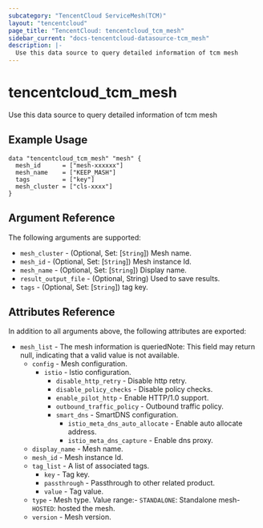 ```yaml
---
subcategory: "TencentCloud ServiceMesh(TCM)"
layout: "tencentcloud"
page_title: "TencentCloud: tencentcloud_tcm_mesh"
sidebar_current: "docs-tencentcloud-datasource-tcm_mesh"
description: |-
  Use this data source to query detailed information of tcm mesh
---
```


# tencentcloud_tcm_mesh

Use this data source to query detailed information of tcm mesh

## Example Usage

```hcl
data "tencentcloud_tcm_mesh" "mesh" {
  mesh_id      = ["mesh-xxxxxx"]
  mesh_name    = ["KEEP_MASH"]
  tags         = ["key"]
  mesh_cluster = ["cls-xxxx"]
}
```

## Argument Reference

The following arguments are supported:

* `mesh_cluster` - (Optional, Set: [`String`]) Mesh name.
* `mesh_id` - (Optional, Set: [`String`]) Mesh instance Id.
* `mesh_name` - (Optional, Set: [`String`]) Display name.
* `result_output_file` - (Optional, String) Used to save results.
* `tags` - (Optional, Set: [`String`]) tag key.

## Attributes Reference

In addition to all arguments above, the following attributes are exported:

* `mesh_list` - The mesh information is queriedNote: This field may return null, indicating that a valid value is not available.
  * `config` - Mesh configuration.
    * `istio` - Istio configuration.
      * `disable_http_retry` - Disable http retry.
      * `disable_policy_checks` - Disable policy checks.
      * `enable_pilot_http` - Enable HTTP/1.0 support.
      * `outbound_traffic_policy` - Outbound traffic policy.
      * `smart_dns` - SmartDNS configuration.
        * `istio_meta_dns_auto_allocate` - Enable auto allocate address.
        * `istio_meta_dns_capture` - Enable dns proxy.
  * `display_name` - Mesh name.
  * `mesh_id` - Mesh instance Id.
  * `tag_list` - A list of associated tags.
    * `key` - Tag key.
    * `passthrough` - Passthrough to other related product.
    * `value` - Tag value.
  * `type` - Mesh type.  Value range:- `STANDALONE`: Standalone mesh- `HOSTED`: hosted the mesh.
  * `version` - Mesh version.


